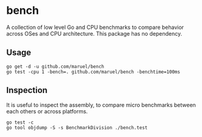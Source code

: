 # bench

A collection of low level Go and CPU benchmarks to compare behavior
across OSes and CPU architecture. This package has no dependency.

## Usage

```
go get -d -u github.com/maruel/bench
go test -cpu 1 -bench=. github.com/maruel/bench -benchtime=100ms
```

## Inspection

It is useful to inspect the assembly, to compare micro benchmarks between each
others or across platforms.

```
go test -c
go tool objdump -S -s BenchmarkDivision ./bench.test
```
